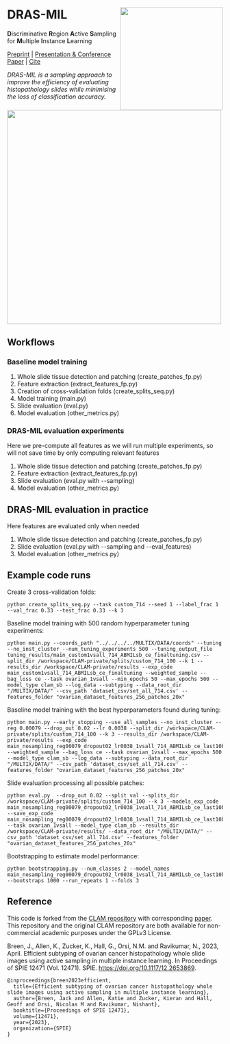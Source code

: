 # DRAS-MIL <img src="CISTIB logo.png" align="right" width="240"/>
**D**iscriminative **R**egion **A**ctive **S**ampling for **M**ultiple **I**nstance **L**earning

[Preprint](https://arxiv.org/abs/2302.08867) | [Presentation & Conference Paper](https://spie.org/medical-imaging/presentation/Efficient-subtyping-of-ovarian-cancer-histopathology-whole-slide-images-using/12471-38?enableBackToBrowse=true) | [Cite](#reference) 

*DRAS-MIL is a sampling approach to improve the efficiency of evaluating histopathology slides while minimising the loss of classification accuracy.* 

<img src="482772_spatial.gif" width="500px" align="centre" />



## Workflows
### Baseline model training
1. Whole slide tissue detection and patching (create_patches_fp.py)
1. Feature extraction (extract_features_fp.py)
1. Creation of cross-validation folds (create_splits_seq.py)
1. Model training (main.py)
1. Slide evaluation (eval.py)
1. Model evaluation (other_metrics.py)

### DRAS-MIL evaluation experiments
Here we pre-compute all features as we will run multiple experiments, so will not save time by only computing relevant features
1. Whole slide tissue detection and patching (create_patches_fp.py)
1. Feature extraction (extract_features_fp.py)
1. Slide evaluation (eval.py with --sampling)
1. Model evaluation (other_metrics.py)

## DRAS-MIL evaluation in practice
Here features are evaluated only when needed
1. Whole slide tissue detection and patching (create_patches_fp.py)
1. Slide evaluation (eval.py with --sampling and --eval_features)
1. Model evaluation (other_metrics.py)

## Example code runs
Create 3 cross-validation folds:
``` shell
python create_splits_seq.py --task custom_714 --seed 1 --label_frac 1 --val_frac 0.33 --test_frac 0.33 --k 3
```
Baseline model training with 500 random hyperparameter tuning experiments:
``` shell
python main.py --coords_path "../../../../MULTIX/DATA/coords" --tuning --no_inst_cluster --num_tuning_experiments 500 --tuning_output_file tuning_results/main_custom1vsall_714_ABMILsb_ce_finaltuning.csv --split_dir /workspace/CLAM-private/splits/custom_714_100 --k 1 --results_dir /workspace/CLAM-private/results --exp_code main_custom1vsall_714_ABMILsb_ce_finaltuning --weighted_sample --bag_loss ce --task ovarian_1vsall --min_epochs 50 --max_epochs 500 --model_type clam_sb --log_data --subtyping --data_root_dir "/MULTIX/DATA/" --csv_path 'dataset_csv/set_all_714.csv' --features_folder "ovarian_dataset_features_256_patches_20x"
```
Baseline model training with the best hyperparameters found during tuning:
``` shell
python main.py --early_stopping --use_all_samples --no_inst_cluster --reg 0.00079 --drop_out 0.02 --lr 0.0038 --split_dir /workspace/CLAM-private/splits/custom_714_100 --k 3 --results_dir /workspace/CLAM-private/results --exp_code main_nosampling_reg00079_dropout02_lr0038_1vsall_714_ABMILsb_ce_last10best_mean20stopper --weighted_sample --bag_loss ce --task ovarian_1vsall --max_epochs 500 --model_type clam_sb --log_data --subtyping --data_root_dir "/MULTIX/DATA/" --csv_path 'dataset_csv/set_all_714.csv' --features_folder "ovarian_dataset_features_256_patches_20x"
``` 

Slide evaluation processing all possible patches:
``` shell
python eval.py  --drop_out 0.02 --split val --splits_dir /workspace/CLAM-private/splits/custom_714_100 --k 3 --models_exp_code main_nosampling_reg00079_dropout02_lr0038_1vsall_714_ABMILsb_ce_last10best_mean20stopper_s1 --save_exp_code main_nosampling_reg00079_dropout02_lr0038_1vsall_714_ABMILsb_ce_last10best_mean20stopper_VALIDSET --task ovarian_1vsall --model_type clam_sb --results_dir /workspace/CLAM-private/results/ --data_root_dir "/MULTIX/DATA/" --csv_path 'dataset_csv/set_all_714.csv' --features_folder "ovarian_dataset_features_256_patches_20x"
```
Bootstrapping to estimate model performance:
``` shell
python bootstrapping.py --num_classes 2 --model_names main_nosampling_reg00079_dropout02_lr0038_1vsall_714_ABMILsb_ce_last10best_mean20stopper_VALIDSET --bootstraps 1000 --run_repeats 1 --folds 3
```

## Reference
This code is forked from the [CLAM repository](https://github.com/mahmoodlab/CLAM) with corresponding [paper](https://www.nature.com/articles/s41551-020-00682-w). This repository and the original CLAM repository are both available for non-commercial academic purposes under the GPLv3 License.

Breen, J., Allen, K., Zucker, K., Hall, G., Orsi, N.M. and Ravikumar, N., 2023, April. Efficient subtyping of ovarian cancer histopathology whole slide images using active sampling in multiple instance learning. In Proceedings of SPIE 12471 (Vol. 12471). SPIE. https://doi.org/10.1117/12.2653869.

```
@inproceedings{breen2023efficient,
  title={Efficient subtyping of ovarian cancer histopathology whole slide images using active sampling in multiple instance learning},
  author={Breen, Jack and Allen, Katie and Zucker, Kieran and Hall, Geoff and Orsi, Nicolas M and Ravikumar, Nishant},
  booktitle={Proceedings of SPIE 12471},
  volume={12471},
  year={2023},
  organization={SPIE}
}
```
